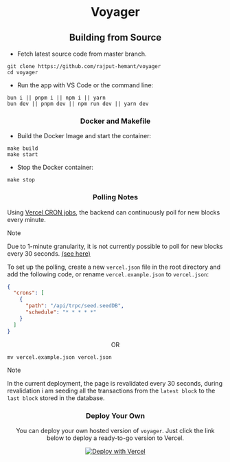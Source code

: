 <div align=center>

# Voyager

## Building from Source

</div>

- Fetch latest source code from master branch.

```
git clone https://github.com/rajput-hemant/voyager
cd voyager
```

- Run the app with VS Code or the command line:

```
bun i || pnpm i || npm i || yarn
bun dev || pnpm dev || npm run dev || yarn dev
```

<div align=center>

### Docker and Makefile

</div>

- Build the Docker Image and start the container:

```
make build
make start
```

- Stop the Docker container:

```
make stop
```

<div align=center>

### Polling Notes

</div>

Using [Vercel CRON jobs](https://vercel.com/docs/cron-jobs), the backend can continuously poll for new blocks every minute.

> [!NOTE]
> Due to 1-minute granularity, it is not currently possible to poll for new blocks every 30 seconds. [(see here)](https://vercel.com/docs/cron-jobs#cron-expressions)

To set up the polling, create a new `vercel.json` file in the root directory and add the following code, or rename `vercel.example.json` to `vercel.json`:

```json
{
  "crons": [
    {
      "path": "/api/trpc/seed.seedDB",
      "schedule": "* * * * *"
    }
  ]
}
```

<div align="center">OR</div>

```
mv vercel.example.json vercel.json
```

> [!NOTE]
> In the current deployment, the page is revalidated every 30 seconds, during revalidation i am seeding all the transactions from the `latest block` to the `last block` stored in the database.

<div align=center>

### Deploy Your Own

You can deploy your own hosted version of `voyager`. Just click the link below to deploy a ready-to-go version to Vercel.

[![Deploy with Vercel](https://vercel.com/button)](https://vercel.com/new/clone?repository-url=https://github.com/rajput-hemant/voyager&env=DATABASE_URL,DATABASE_AUTH_TOKEN)

</div>
